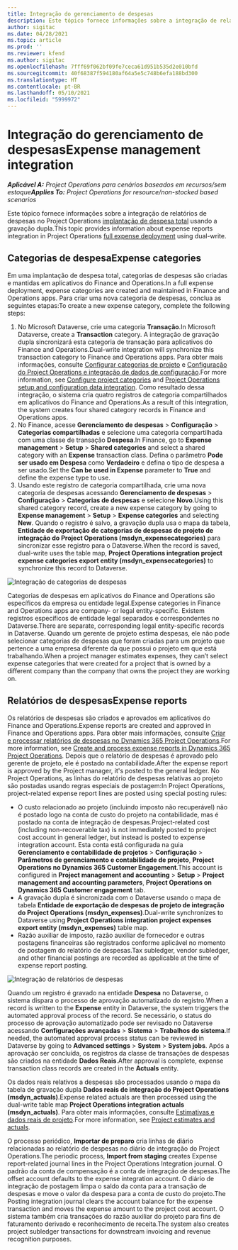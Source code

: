 ```yaml
---
title: Integração do gerenciamento de despesas
description: Este tópico fornece informações sobre a integração de relatórios de despesas no Project Operations usando a gravação dupla.
author: sigitac
ms.date: 04/28/2021
ms.topic: article
ms.prod: ''
ms.reviewer: kfend
ms.author: sigitac
ms.openlocfilehash: 7fff69f062bf09fe7ceca61d951b535d2e010bfd
ms.sourcegitcommit: 40f68387f594180af64a5e5c748b6efa188bd300
ms.translationtype: HT
ms.contentlocale: pt-BR
ms.lasthandoff: 05/10/2021
ms.locfileid: "5999972"
---
```

# <a name="expense-management-integration"></a><span data-ttu-id="c25b7-103">Integração do gerenciamento de despesas</span><span class="sxs-lookup"><span data-stu-id="c25b7-103">Expense management integration</span></span>

<span data-ttu-id="c25b7-104">_**Aplicável A:** Project Operations para cenários baseados em recursos/sem estoque_</span><span class="sxs-lookup"><span data-stu-id="c25b7-104">_**Applies To:** Project Operations for resource/non-stocked based scenarios_</span></span>

<span data-ttu-id="c25b7-105">Este tópico fornece informações sobre a integração de relatórios de despesas no Project Operations [implantação de despesa total](../expense/expense-overview.md) usando a gravação dupla.</span><span class="sxs-lookup"><span data-stu-id="c25b7-105">This topic provides information about expense reports integration in Project Operations [full expense deployment](../expense/expense-overview.md) using dual-write.</span></span>

## <a name="expense-categories"></a><span data-ttu-id="c25b7-106">Categorias de despesa</span><span class="sxs-lookup"><span data-stu-id="c25b7-106">Expense categories</span></span>

<span data-ttu-id="c25b7-107">Em uma implantação de despesa total, categorias de despesas são criadas e mantidas em aplicativos do Finance and Operations.</span><span class="sxs-lookup"><span data-stu-id="c25b7-107">In a full expense deployment, expense categories are created and maintained in Finance and Operations apps.</span></span> <span data-ttu-id="c25b7-108">Para criar uma nova categoria de despesas, conclua as seguintes etapas:</span><span class="sxs-lookup"><span data-stu-id="c25b7-108">To create a new expense category, complete the following steps:</span></span>

1. <span data-ttu-id="c25b7-109">No Microsoft Dataverse, crie uma categoria **Transação**.</span><span class="sxs-lookup"><span data-stu-id="c25b7-109">In Microsoft Dataverse, create a **Transaction** category.</span></span> <span data-ttu-id="c25b7-110">A integração de gravação dupla sincronizará esta categoria de transação para aplicativos do Finance and Operations.</span><span class="sxs-lookup"><span data-stu-id="c25b7-110">Dual-write integration will synchronize this transaction category to Finance and Operations apps.</span></span> <span data-ttu-id="c25b7-111">Para obter mais informações, consulte [Configurar categorias de projeto](/dynamics365/project-operations/project-accounting/configure-project-categories) e [Configuração do Project Operations e integração de dados de configuração](resource-dual-write-setup-integration.md).</span><span class="sxs-lookup"><span data-stu-id="c25b7-111">For more information, see [Configure project categories](/dynamics365/project-operations/project-accounting/configure-project-categories) and [Project Operations setup and configuration data integration](resource-dual-write-setup-integration.md).</span></span> <span data-ttu-id="c25b7-112">Como resultado dessa integração, o sistema cria quatro registros de categoria compartilhados em aplicativos do Finance and Operations.</span><span class="sxs-lookup"><span data-stu-id="c25b7-112">As a result of this integration, the system creates four shared category records in Finance and Operations apps.</span></span>
2. <span data-ttu-id="c25b7-113">No Finance, acesse **Gerenciamento de despesas** > **Configuração** > **Categorias compartilhadas** e selecione uma categoria compartilhada com uma classe de transação **Despesa**.</span><span class="sxs-lookup"><span data-stu-id="c25b7-113">In Finance, go to **Expense management** > **Setup** > **Shared categories** and select a shared category with an **Expense** transaction class.</span></span> <span data-ttu-id="c25b7-114">Defina o parâmetro **Pode ser usado em Despesa** como **Verdadeiro** e defina o tipo de despesa a ser usado.</span><span class="sxs-lookup"><span data-stu-id="c25b7-114">Set the **Can be used in Expense** parameter to **True** and define the expense type to use.</span></span>
3. <span data-ttu-id="c25b7-115">Usando este registro de categoria compartilhada, crie uma nova categoria de despesas acessando **Gerenciamento de despesas** > **Configuração** > **Categorias de despesas** e selecione **Novo**.</span><span class="sxs-lookup"><span data-stu-id="c25b7-115">Using this shared category record, create a new expense category by going to **Expense management** > **Setup** > **Expense categories** and selecting **New**.</span></span> <span data-ttu-id="c25b7-116">Quando o registro é salvo, a gravação dupla usa o mapa da tabela, **Entidade de exportação de categorias de despesas de projeto de integração do Project Operations (msdyn\_expensecategories)** para sincronizar esse registro para o Dataverse.</span><span class="sxs-lookup"><span data-stu-id="c25b7-116">When the record is saved, dual-write uses the table map, **Project Operations integration project expense categories export entity (msdyn\_expensecategories)** to synchronize this record to Dataverse.</span></span>

  ![Integração de categorias de despesas](./media/DW6ExpenseCategories.png)

<span data-ttu-id="c25b7-118">Categorias de despesas em aplicativos do Finance and Operations são específicos da empresa ou entidade legal.</span><span class="sxs-lookup"><span data-stu-id="c25b7-118">Expense categories in Finance and Operations apps are company- or legal entity-specific.</span></span> <span data-ttu-id="c25b7-119">Existem registros específicos de entidade legal separados e correspondentes no Dataverse.</span><span class="sxs-lookup"><span data-stu-id="c25b7-119">There are separate, corresponding legal entity-specific records in Dataverse.</span></span> <span data-ttu-id="c25b7-120">Quando um gerente de projeto estima despesas, ele não pode selecionar categorias de despesas que foram criadas para um projeto que pertence a uma empresa diferente da que possui o projeto em que está trabalhando.</span><span class="sxs-lookup"><span data-stu-id="c25b7-120">When a project manager estimates expenses, they can’t select expense categories that were created for a project that is owned by a different company than the company that owns the project they are working on.</span></span> 

## <a name="expense-reports"></a><span data-ttu-id="c25b7-121">Relatórios de despesas</span><span class="sxs-lookup"><span data-stu-id="c25b7-121">Expense reports</span></span>

<span data-ttu-id="c25b7-122">Os relatórios de despesas são criados e aprovados em aplicativos do Finance and Operations.</span><span class="sxs-lookup"><span data-stu-id="c25b7-122">Expense reports are created and approved in Finance and Operations apps.</span></span> <span data-ttu-id="c25b7-123">Para obter mais informações, consulte [Criar e processar relatórios de despesas no Dynamics 365 Project Operations](/learn/modules/create-process-expense-reports/).</span><span class="sxs-lookup"><span data-stu-id="c25b7-123">For more information, see [Create and process expense reports in Dynamics 365 Project Operations](/learn/modules/create-process-expense-reports/).</span></span> <span data-ttu-id="c25b7-124">Depois que o relatório de despesas é aprovado pelo gerente de projeto, ele é postado na contabilidade.</span><span class="sxs-lookup"><span data-stu-id="c25b7-124">After the expense report is approved by the Project manager, it's posted to the general ledger.</span></span> <span data-ttu-id="c25b7-125">No Project Operations, as linhas do relatório de despesas relativas ao projeto são postadas usando regras especiais de postagem:</span><span class="sxs-lookup"><span data-stu-id="c25b7-125">In Project Operations, project-related expense report lines are posted using special posting rules:</span></span>

  - <span data-ttu-id="c25b7-126">O custo relacionado ao projeto (incluindo imposto não recuperável) não é postado logo na conta de custo do projeto na contabilidade, mas é postado na conta de integração de despesas.</span><span class="sxs-lookup"><span data-stu-id="c25b7-126">Project-related cost (including non-recoverable tax) is not immediately posted to project cost account in general ledger, but instead is posted to expense integration account.</span></span> <span data-ttu-id="c25b7-127">Esta conta está configurada na guia **Gerenciamento e contabilidade de projetos** > **Configuração** > **Parâmetros de gerenciamento e contabilidade de projeto**, **Project Operations no Dynamics 365 Customer Engagement**.</span><span class="sxs-lookup"><span data-stu-id="c25b7-127">This account is configured in **Project management and accounting** > **Setup** > **Project management and accounting parameters**, **Project Operations on Dynamics 365 Customer engagement** tab.</span></span>
  - <span data-ttu-id="c25b7-128">A gravação dupla é sincronizada com o Dataverse usando o mapa de tabela **Entidade de exportação de despesas de projeto de integração do Project Operations (msdyn\_expenses)**.</span><span class="sxs-lookup"><span data-stu-id="c25b7-128">Dual-write synchronizes to Dataverse using **Project Operations integration project expenses export entity (msdyn\_expenses)** table map.</span></span>
  - <span data-ttu-id="c25b7-129">Razão auxiliar de imposto, razão auxiliar de fornecedor e outras postagens financeiras são registrados conforme aplicável no momento de postagem do relatório de despesas.</span><span class="sxs-lookup"><span data-stu-id="c25b7-129">Tax subledger, vendor subledger, and other financial postings are recorded as applicable at the time of expense report posting.</span></span>

  ![Integração de relatórios de despesas](./media/DW6ExpenseReports.png)

<span data-ttu-id="c25b7-131">Quando um registro é gravado na entidade **Despesa** no Dataverse, o sistema dispara o processo de aprovação automatizado do registro.</span><span class="sxs-lookup"><span data-stu-id="c25b7-131">When a record is written to the **Expense** entity in Dataverse, the system triggers the automated approval process of the record.</span></span> <span data-ttu-id="c25b7-132">Se necessário, o status do processo de aprovação automatizado pode ser revisado no Dataverse acessando **Configurações avançadas** > **Sistema** > **Trabalhos do sistema**.</span><span class="sxs-lookup"><span data-stu-id="c25b7-132">If needed, the automated approval process status can be reviewed in Dataverse by going to **Advanced settings** > **System** > **System jobs**.</span></span> <span data-ttu-id="c25b7-133">Após a aprovação ser concluída, os registros da classe de transações de despesas são criados na entidade **Dados Reais**.</span><span class="sxs-lookup"><span data-stu-id="c25b7-133">After approval is complete, expense transaction class records are created in the **Actuals** entity.</span></span>

<span data-ttu-id="c25b7-134">Os dados reais relativos a despesas são processados usando o mapa da tabela de gravação dupla **Dados reais de integração do Project Operations (msdyn\_actuals)**.</span><span class="sxs-lookup"><span data-stu-id="c25b7-134">Expense related actuals are then processed using the dual-write table map **Project Operations integration actuals (msdyn\_actuals)**.</span></span> <span data-ttu-id="c25b7-135">Para obter mais informações, consulte [Estimativas e dados reais de projeto](resource-dual-write-estimates-actuals.md).</span><span class="sxs-lookup"><span data-stu-id="c25b7-135">For more information, see [Project estimates and actuals](resource-dual-write-estimates-actuals.md).</span></span>

<span data-ttu-id="c25b7-136">O processo periódico, **Importar de preparo** cria linhas de diário relacionadas ao relatório de despesas no diário de integração do Project Operations.</span><span class="sxs-lookup"><span data-stu-id="c25b7-136">The periodic process, **Import from staging** creates Expense report-related journal lines in the Project Operations Integration journal.</span></span> <span data-ttu-id="c25b7-137">O padrão da conta de compensação é a conta de integração de despesas.</span><span class="sxs-lookup"><span data-stu-id="c25b7-137">The offset account defaults to the expense integration account.</span></span> <span data-ttu-id="c25b7-138">O diário de integração de postagem limpa o saldo da conta para a transação de despesas e move o valor da despesa para a conta de custo do projeto.</span><span class="sxs-lookup"><span data-stu-id="c25b7-138">The Posting integration journal clears the account balance for the expense transaction and moves the expense amount to the project cost account.</span></span> <span data-ttu-id="c25b7-139">O sistema também cria transações do razão auxiliar do projeto para fins de faturamento derivado e reconhecimento de receita.</span><span class="sxs-lookup"><span data-stu-id="c25b7-139">The system also creates project subledger transactions for downstream invoicing and revenue recognition purposes.</span></span>
